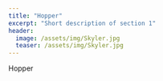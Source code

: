 ```yaml
---
title: "Hopper"
excerpt: "Short description of section 1"
header:
  image: /assets/img/Skyler.jpg
  teaser: /assets/img/Skyler.jpg
---
```


Hopper
